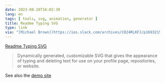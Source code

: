 ```yaml
---
date: 2023-08-28T16:02:30
lang: en
tags: [ tools, svg, animation, generator ]
title: Readme Typing SVG
type: link
via: "[Michael Brown](https://ios.slack.com/archives/C024RLKFJ/p1693219655395489)"
---
```


[Readme Typing SVG](https://github.com/DenverCoder1/readme-typing-svg)

> Dynamically generated, customizable SVG that gives the appearance of typing and deleting text for use on your profile page, repositories, or website.

See also the [demo site](https://readme-typing-svg.demolab.com/)

